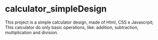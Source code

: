 # calculator_simpleDesign

This project is a simple calculator design, made of Html, CSS e Javascrpit;
  This calculator do only basic operations, like: addition, subtraction, multiplication and division.
